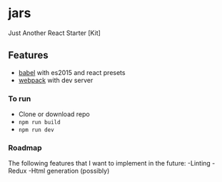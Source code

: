 # jars

Just Another React Starter [Kit]

## Features

- [babel](babel/babel) with es2015 and react presets
- [webpack](webpack/webpack) with dev server


### To run
- Clone or download repo
- `npm run build`
- `npm run dev`

### Roadmap
The following  features that I want to implement in the future:
-Linting
-Redux
-Html generation (possibly)
